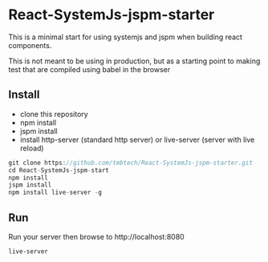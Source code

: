 # React-SystemJs-jspm-starter

This is a minimal start for using systemjs and jspm when building react components.

This is not meant to be using in production, but as a starting point to making test 
that are compiled using babel in the browser

## Install
* clone this repository 
* npm install
* jspm install
* install http-server (standard http server) or live-server (server with live reload)

```js
git clone https://github.com/tmbtech/React-SystemJs-jspm-starter.git
cd React-SystemJs-jspm-start
npm install
jspm install
npm install live-server -g
```

## Run
Run your server then browse to http://localhost:8080

```
live-server
```



